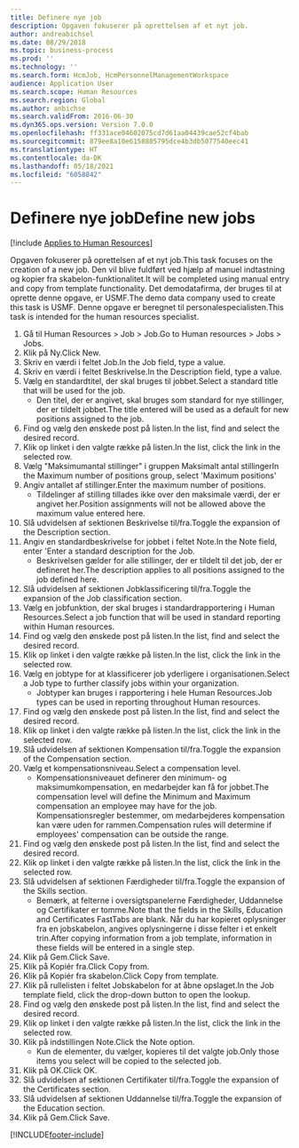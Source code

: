 ```yaml
---
title: Definere nye job
description: Opgaven fokuserer på oprettelsen af et nyt job.
author: andreabichsel
ms.date: 08/29/2018
ms.topic: business-process
ms.prod: ''
ms.technology: ''
ms.search.form: HcmJob, HcmPersonnelManagementWorkspace
audience: Application User
ms.search.scope: Human Resources
ms.search.region: Global
ms.author: anbichse
ms.search.validFrom: 2016-06-30
ms.dyn365.ops.version: Version 7.0.0
ms.openlocfilehash: ff331ace04602075cd7d61aa04439cae52cf4bab
ms.sourcegitcommit: 879ee8a10e6158885795dce4b3db5077540eec41
ms.translationtype: HT
ms.contentlocale: da-DK
ms.lasthandoff: 05/18/2021
ms.locfileid: "6058842"
---
```

# <a name="define-new-jobs"></a><span data-ttu-id="6c3be-103">Definere nye job</span><span class="sxs-lookup"><span data-stu-id="6c3be-103">Define new jobs</span></span>

[!include [Applies to Human Resources](../includes/applies-to-hr.md)]



<span data-ttu-id="6c3be-104">Opgaven fokuserer på oprettelsen af et nyt job.</span><span class="sxs-lookup"><span data-stu-id="6c3be-104">This task focuses on the creation of a new job.</span></span> <span data-ttu-id="6c3be-105">Den vil blive fuldført ved hjælp af manuel indtastning og kopier fra skabelon-funktionalitet.</span><span class="sxs-lookup"><span data-stu-id="6c3be-105">It will be completed using manual entry and copy from template functionality.</span></span> <span data-ttu-id="6c3be-106">Det demodatafirma, der bruges til at oprette denne opgave, er USMF.</span><span class="sxs-lookup"><span data-stu-id="6c3be-106">The demo data company used to create this task is USMF.</span></span> <span data-ttu-id="6c3be-107">Denne opgave er beregnet til personalespecialisten.</span><span class="sxs-lookup"><span data-stu-id="6c3be-107">This task is intended for the human resources specialist.</span></span>

1. <span data-ttu-id="6c3be-108">Gå til Human Resources > Job > Job.</span><span class="sxs-lookup"><span data-stu-id="6c3be-108">Go to Human resources > Jobs > Jobs.</span></span>
2. <span data-ttu-id="6c3be-109">Klik på Ny.</span><span class="sxs-lookup"><span data-stu-id="6c3be-109">Click New.</span></span>
3. <span data-ttu-id="6c3be-110">Skriv en værdi i feltet Job.</span><span class="sxs-lookup"><span data-stu-id="6c3be-110">In the Job field, type a value.</span></span>
4. <span data-ttu-id="6c3be-111">Skriv en værdi i feltet Beskrivelse.</span><span class="sxs-lookup"><span data-stu-id="6c3be-111">In the Description field, type a value.</span></span>
5. <span data-ttu-id="6c3be-112">Vælg en standardtitel, der skal bruges til jobbet.</span><span class="sxs-lookup"><span data-stu-id="6c3be-112">Select a standard title that will be used for the job.</span></span> 
    * <span data-ttu-id="6c3be-113">Den titel, der er angivet, skal bruges som standard for nye stillinger, der er tildelt jobbet.</span><span class="sxs-lookup"><span data-stu-id="6c3be-113">The title entered will be used as a default for new positions assigned to the job.</span></span>  
6. <span data-ttu-id="6c3be-114">Find og vælg den ønskede post på listen.</span><span class="sxs-lookup"><span data-stu-id="6c3be-114">In the list, find and select the desired record.</span></span>
7. <span data-ttu-id="6c3be-115">Klik op linket i den valgte række på listen.</span><span class="sxs-lookup"><span data-stu-id="6c3be-115">In the list, click the link in the selected row.</span></span>
8. <span data-ttu-id="6c3be-116">Vælg "Maksimumantal stillinger" i gruppen Maksimalt antal stillinger</span><span class="sxs-lookup"><span data-stu-id="6c3be-116">In the Maximum number of positions group, select 'Maximum positions'</span></span>
9. <span data-ttu-id="6c3be-117">Angiv antallet af stillinger.</span><span class="sxs-lookup"><span data-stu-id="6c3be-117">Enter the maximum number of positions.</span></span> 
    * <span data-ttu-id="6c3be-118">Tildelinger af stilling tillades ikke over den maksimale værdi, der er angivet her.</span><span class="sxs-lookup"><span data-stu-id="6c3be-118">Position assignments will not be allowed above the maximum value entered here.</span></span>  
10. <span data-ttu-id="6c3be-119">Slå udvidelsen af sektionen Beskrivelse til/fra.</span><span class="sxs-lookup"><span data-stu-id="6c3be-119">Toggle the expansion of the Description section.</span></span>
11. <span data-ttu-id="6c3be-120">Angiv en standardbeskrivelse for jobbet i feltet Note.</span><span class="sxs-lookup"><span data-stu-id="6c3be-120">In the Note field, enter 'Enter a standard description for the Job.</span></span>
    * <span data-ttu-id="6c3be-121">Beskrivelsen gælder for alle stillinger, der er tildelt til det job, der er defineret her.</span><span class="sxs-lookup"><span data-stu-id="6c3be-121">The description applies to all positions assigned to the job defined here.</span></span>  
12. <span data-ttu-id="6c3be-122">Slå udvidelsen af sektionen Jobklassificering til/fra.</span><span class="sxs-lookup"><span data-stu-id="6c3be-122">Toggle the expansion of the Job classification section.</span></span>
13. <span data-ttu-id="6c3be-123">Vælg en jobfunktion, der skal bruges i standardrapportering i Human Resources.</span><span class="sxs-lookup"><span data-stu-id="6c3be-123">Select a job function that will be used in standard reporting within Human resources.</span></span>
14. <span data-ttu-id="6c3be-124">Find og vælg den ønskede post på listen.</span><span class="sxs-lookup"><span data-stu-id="6c3be-124">In the list, find and select the desired record.</span></span>
15. <span data-ttu-id="6c3be-125">Klik op linket i den valgte række på listen.</span><span class="sxs-lookup"><span data-stu-id="6c3be-125">In the list, click the link in the selected row.</span></span>
16. <span data-ttu-id="6c3be-126">Vælg en jobtype for at klassificerer job yderligere i organisationen.</span><span class="sxs-lookup"><span data-stu-id="6c3be-126">Select a Job type to further classify jobs within your organization.</span></span> 
    * <span data-ttu-id="6c3be-127">Jobtyper kan bruges i rapportering i hele Human Resources.</span><span class="sxs-lookup"><span data-stu-id="6c3be-127">Job types can be used in reporting throughout Human resources.</span></span>  
17. <span data-ttu-id="6c3be-128">Find og vælg den ønskede post på listen.</span><span class="sxs-lookup"><span data-stu-id="6c3be-128">In the list, find and select the desired record.</span></span>
18. <span data-ttu-id="6c3be-129">Klik op linket i den valgte række på listen.</span><span class="sxs-lookup"><span data-stu-id="6c3be-129">In the list, click the link in the selected row.</span></span>
19. <span data-ttu-id="6c3be-130">Slå udvidelsen af sektionen Kompensation til/fra.</span><span class="sxs-lookup"><span data-stu-id="6c3be-130">Toggle the expansion of the Compensation section.</span></span>
20. <span data-ttu-id="6c3be-131">Vælg et kompensationsniveau.</span><span class="sxs-lookup"><span data-stu-id="6c3be-131">Select a compensation level.</span></span>
    * <span data-ttu-id="6c3be-132">Kompensationsniveauet definerer den minimum- og maksimumkompensation, en medarbejder kan få for jobbet.</span><span class="sxs-lookup"><span data-stu-id="6c3be-132">The compensation level will define the Minimum and Maximum compensation an employee may have for the job.</span></span> <span data-ttu-id="6c3be-133">Kompensationsregler bestemmer, om medarbejderes kompensation kan være uden for rammen.</span><span class="sxs-lookup"><span data-stu-id="6c3be-133">Compensation rules will determine if employees' compensation can be outside the range.</span></span>  
21. <span data-ttu-id="6c3be-134">Find og vælg den ønskede post på listen.</span><span class="sxs-lookup"><span data-stu-id="6c3be-134">In the list, find and select the desired record.</span></span>
22. <span data-ttu-id="6c3be-135">Klik op linket i den valgte række på listen.</span><span class="sxs-lookup"><span data-stu-id="6c3be-135">In the list, click the link in the selected row.</span></span>
23. <span data-ttu-id="6c3be-136">Slå udvidelsen af sektionen Færdigheder til/fra.</span><span class="sxs-lookup"><span data-stu-id="6c3be-136">Toggle the expansion of the Skills section.</span></span>
    * <span data-ttu-id="6c3be-137">Bemærk, at felterne i oversigtspanelerne Færdigheder, Uddannelse og Certifikater er tomme.</span><span class="sxs-lookup"><span data-stu-id="6c3be-137">Note that the fields in the Skills, Education and Certificates FastTabs are blank.</span></span> <span data-ttu-id="6c3be-138">Når du har kopieret oplysninger fra en jobskabelon, angives oplysningerne i disse felter i et enkelt trin.</span><span class="sxs-lookup"><span data-stu-id="6c3be-138">After copying information from a job template, information in these fields will be entered in a single step.</span></span>   
24. <span data-ttu-id="6c3be-139">Klik på Gem.</span><span class="sxs-lookup"><span data-stu-id="6c3be-139">Click Save.</span></span>
25. <span data-ttu-id="6c3be-140">Klik på Kopiér fra.</span><span class="sxs-lookup"><span data-stu-id="6c3be-140">Click Copy from.</span></span>
26. <span data-ttu-id="6c3be-141">Klik på Kopiér fra skabelon.</span><span class="sxs-lookup"><span data-stu-id="6c3be-141">Click Copy from template.</span></span>
27. <span data-ttu-id="6c3be-142">Klik på rullelisten i feltet Jobskabelon for at åbne opslaget.</span><span class="sxs-lookup"><span data-stu-id="6c3be-142">In the Job template field, click the drop-down button to open the lookup.</span></span>
28. <span data-ttu-id="6c3be-143">Find og vælg den ønskede post på listen.</span><span class="sxs-lookup"><span data-stu-id="6c3be-143">In the list, find and select the desired record.</span></span>
29. <span data-ttu-id="6c3be-144">Klik op linket i den valgte række på listen.</span><span class="sxs-lookup"><span data-stu-id="6c3be-144">In the list, click the link in the selected row.</span></span>
30. <span data-ttu-id="6c3be-145">Klik på indstillingen Note.</span><span class="sxs-lookup"><span data-stu-id="6c3be-145">Click the Note option.</span></span>
    * <span data-ttu-id="6c3be-146">Kun de elementer, du vælger, kopieres til det valgte job.</span><span class="sxs-lookup"><span data-stu-id="6c3be-146">Only those items you select will be copied to the selected job.</span></span>    
31. <span data-ttu-id="6c3be-147">Klik på OK.</span><span class="sxs-lookup"><span data-stu-id="6c3be-147">Click OK.</span></span>
32. <span data-ttu-id="6c3be-148">Slå udvidelsen af sektionen Certifikater til/fra.</span><span class="sxs-lookup"><span data-stu-id="6c3be-148">Toggle the expansion of the Certificates section.</span></span>
33. <span data-ttu-id="6c3be-149">Slå udvidelsen af sektionen Uddannelse til/fra.</span><span class="sxs-lookup"><span data-stu-id="6c3be-149">Toggle the expansion of the Education section.</span></span>
34. <span data-ttu-id="6c3be-150">Klik på Gem.</span><span class="sxs-lookup"><span data-stu-id="6c3be-150">Click Save.</span></span>



[!INCLUDE[footer-include](../includes/footer-banner.md)]